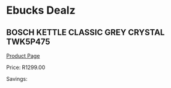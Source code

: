 
# Ebucks Dealz
## BOSCH KETTLE CLASSIC GREY CRYSTAL TWK5P475
[Product Page](https://www.ebucks.com/web/shop/productSelected.do?prodId=1149055173&catId=704985963)

Price: R1299.00

Savings: 


	